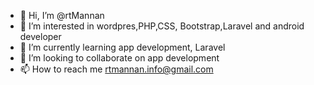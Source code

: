 - 👋 Hi, I’m @rtMannan
- 👀 I’m interested in wordpres,PHP,CSS, Bootstrap,Laravel and android developer
- 🌱 I’m currently learning app development, Laravel
- 💞️ I’m looking to collaborate on app development
- 📫 How to reach me rtmannan.info@gmail.com

<!---
rtMannan/rtMannan is a ✨ special ✨ repository because its `README.md` (this file) appears on your GitHub profile.
You can click the Preview link to take a look at your changes.
--->

